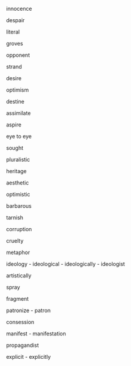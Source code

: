 innocence

despair

literal

groves

opponent

strand

desire

optimism

destine

assimilate

aspire

eye to eye

sought

pluralistic

heritage

aesthetic

optimistic

barbarous

tarnish

corruption

cruelty

metaphor

ideology - ideological - ideologically - ideologist

artistically 

spray

fragment

patronize - patron 

consession

manifest - manifestation

propagandist

explicit - explicitly

